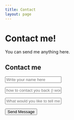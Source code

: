 ```yaml
---
title: Contact
layout: page
---
```

<!-- ![Profile Image]({{ site.url }}/{{ site.picture }})-->

<h1> Contact me! </h1>
<p>You can send me anything here.</p>

<form class="form" action="https://formspree.io/f/mjvpzlnd"
  method="POST">
  <h2>Contact me</h2>
  <p type="Name:"><input placeholder="Write your name here"></input></p>
  <p type="Email:"><input placeholder="how to contact you back (i won't spam you 🤞)"></input></p>
  <p type="Message:"><input placeholder="What would you like to tell me"></input></p>
  <button>Send Message</button>
</form>



